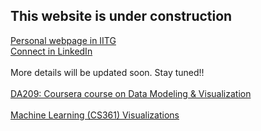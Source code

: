 ## This website is under construction
[Personal webpage in IITG](https://www.iitg.ac.in/cse/student-pages/k.prachuryya) <br>
[Connect in LinkedIn](https://www.linkedin.com/in/prachuryyakaushik/) <br>
<br>
More details will be updated soon. Stay tuned!! <br>
<br>
[DA209: Coursera course on Data Modeling & Visualization](https://prachuryyakaushik.github.io/DA209_DMV/index.html)<br>
<br>
[Machine Learning (CS361) Visualizations](https://prachuryyakaushik.github.io/ml/)<br>
